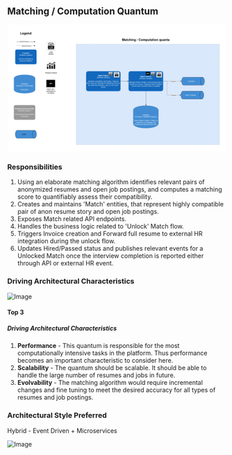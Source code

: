 ## Matching / Computation Quantum

![Image](/assets/C2_matching_quanta.jpg)

### Responsibilities

1. Using an elaborate matching algorithm identifies relevant pairs of anonymized resumes and open job postings, and computes a matching score to quantifiably assess their compatibility.
2. Creates and maintains 'Match' entities, that represent highly compatible pair of anon resume story and open job postings.
3. Exposes Match related API endpoints.
4. Handles the business logic related to 'Unlock' Match flow.
5. Triggers Invoice creation and Forward full resume to external HR integration during the unlock flow.
6. Updates Hired/Passed status and publishes relevant events for a Unlocked Match once the interview completion is reported either through API or external HR event.

### Driving Architectural Characteristics

![Image](/assets/matching-arch-char-worksheet.png)

#### Top 3

##### Driving Architectural Characteristics

1. **Performance** - This quantum is responsible for the most computationally intensive tasks in the platform. Thus performance becomes an important characteristic to consider here.
2. **Scalability** - The quantum should be scalable. It should be able to handle the large number of resumes and jobs in future.
3. **Evolvability** - The matching algorithm would require incremental changes and fine tuning to meet the desired accuracy for all types of resumes and job postings.

### Architectural Style Preferred

Hybrid - Event Driven + Microservices

![Image](/assets/matching-arch-style-worksheet.png)
